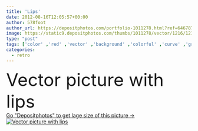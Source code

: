```yaml
---
title: 'Lips'
date: 2012-08-16T12:05:57+00:00
author: 578foot
author_url: https://depositphotos.com/portfolio-1011278.html?ref=64678756
image: https://static9.depositphotos.com/thumbs/1011278/vector/1216/12160218/api_thumb_450.jpg?forcejpeg=true
type: "post"
tags: ['color' ,'red' ,'vector' ,'background' ,'colorful' ,'curve' ,'graphic' ,'illustration' ,'design' ,'shiny' ,'decorative' ,'human' ,'female' ,'abstract' ,'cute' ,'sensuality' ,'mouth' ,'cloud' ,'style' ,'grunge' ,'grungy' ,'picture' ,'retro' ,'vintage' ,'cartoon' ,'symbol' ,'cool' ,'pretty' ,'creative' ,'concept' ,'message' ,'glamour' ,'woman' ,'communication' ,'with' ,'speech' ,'sexy' ,'bubble' ,'glossy' ,'lips' ,'sensual' ,'seductive' ,'desire' ,'passion' ,'lip' ,'dialog' ,'eps10' ]
categories: 
  - retro
---
```

<div aling="center">
            <font size="60"> Vector picture with lips</font>   
</div>
<div>
    <a href='https://static9.depositphotos.com/thumbs/1011278/vector/1216/12160218/api_thumb_450.jpg?forcejpeg=true?ref=64678756' target=_blank > Go "Depositphotos" to get lage size of this picture ->
        <img href='https://static9.depositphotos.com/thumbs/1011278/vector/1216/12160218/api_thumb_450.jpg?forcejpeg=true?ref=64678756' src='https://static9.depositphotos.com/1011278/1216/v/950/depositphotos_12160218-stock-illustration-lips.jpg?forcejpeg=true' alt='Vector picture with lips' >
    </a>
</div>
